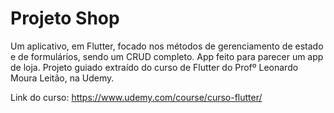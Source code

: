 # Projeto Shop

Um aplicativo, em Flutter, focado nos métodos de gerenciamento de estado e de formulários, sendo um CRUD completo. App feito para parecer um app de loja. Projeto guiado extraído do curso de Flutter do Profº Leonardo Moura Leitão, na Udemy.

Link do curso: https://www.udemy.com/course/curso-flutter/